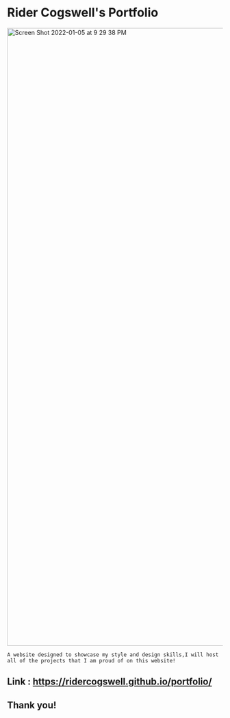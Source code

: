 # Rider Cogswell's Portfolio

<img width="1440" alt="Screen Shot 2022-01-05 at 9 29 38 PM" src="https://user-images.githubusercontent.com/94665080/148333349-74d7b09d-bc60-4429-aa32-9eec0fc2c436.png">

```A website designed to showcase my style and design skills,I will host all of the projects that I am proud of on this website!```

## Link : https://ridercogswell.github.io/portfolio/

## Thank you!
